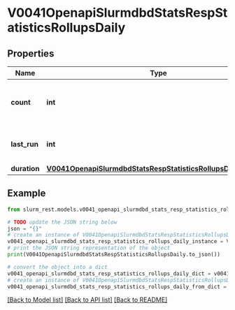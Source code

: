 # V0041OpenapiSlurmdbdStatsRespStatisticsRollupsDaily


## Properties

Name | Type | Description | Notes
------------ | ------------- | ------------- | -------------
**count** | **int** | number of daily rollups since last_run | [optional] 
**last_run** | **int** | Last time daily rollup ran (UNIX timestamp) | [optional] 
**duration** | [**V0041OpenapiSlurmdbdStatsRespStatisticsRollupsDailyDuration**](V0041OpenapiSlurmdbdStatsRespStatisticsRollupsDailyDuration.md) |  | [optional] 

## Example

```python
from slurm_rest.models.v0041_openapi_slurmdbd_stats_resp_statistics_rollups_daily import V0041OpenapiSlurmdbdStatsRespStatisticsRollupsDaily

# TODO update the JSON string below
json = "{}"
# create an instance of V0041OpenapiSlurmdbdStatsRespStatisticsRollupsDaily from a JSON string
v0041_openapi_slurmdbd_stats_resp_statistics_rollups_daily_instance = V0041OpenapiSlurmdbdStatsRespStatisticsRollupsDaily.from_json(json)
# print the JSON string representation of the object
print(V0041OpenapiSlurmdbdStatsRespStatisticsRollupsDaily.to_json())

# convert the object into a dict
v0041_openapi_slurmdbd_stats_resp_statistics_rollups_daily_dict = v0041_openapi_slurmdbd_stats_resp_statistics_rollups_daily_instance.to_dict()
# create an instance of V0041OpenapiSlurmdbdStatsRespStatisticsRollupsDaily from a dict
v0041_openapi_slurmdbd_stats_resp_statistics_rollups_daily_from_dict = V0041OpenapiSlurmdbdStatsRespStatisticsRollupsDaily.from_dict(v0041_openapi_slurmdbd_stats_resp_statistics_rollups_daily_dict)
```
[[Back to Model list]](../README.md#documentation-for-models) [[Back to API list]](../README.md#documentation-for-api-endpoints) [[Back to README]](../README.md)


